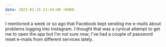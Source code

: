 ```yaml
---
date: 2021-01-25 21:54:00 +0900
---
```


I mentioned a week or so ago that Facebook kept sending me e-mails about problems logging into Instagram. I thought that was a cynical attempt to get me to open the app but I'm not sure now; I've had a couple of password reset e-mails from different services lately.
